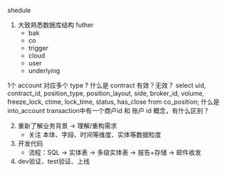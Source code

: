 
shedule

1. 大致熟悉数据库结构
futher
    - bak
    - co 
    - trigger
    - cloud
    - user
    - underlying

1个 account 对应多个 type ?
什么是 contract 有效？无效？
select uid, contract_id, position_type, position_layout, side, broker_id, volume, freeze_lock, ctime, lock_time,
status, has_close from co_position;
什么是into_account
transaction中有一个商户id 和 账户 id 概念，有什么区别？ 
    
2. 重新了解业务背景 -> 理解/重构需求
    - 关注 本体、字段、时间等维度、实体等数据粒度
3. 开发代码
    - 流程：SQL -> 实体表 -> 多级实体表 -> 报告+存储 -> 邮件收发
4. dev验证、test验证、上线
